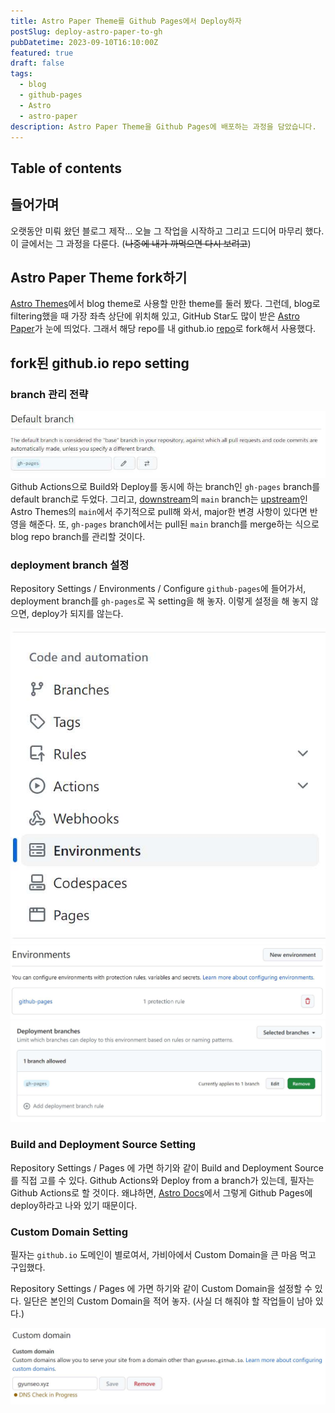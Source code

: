 ```yaml
---
title: Astro Paper Theme를 Github Pages에서 Deploy하자
postSlug: deploy-astro-paper-to-gh
pubDatetime: 2023-09-10T16:10:00Z
featured: true
draft: false
tags:
  - blog
  - github-pages
  - Astro
  - astro-paper
description: Astro Paper Theme을 Github Pages에 배포하는 과정을 담았습니다.
---
```


## Table of contents

## 들어가며

오랫동안 미뤄 왔던 블로그 제작... 오늘 그 작업을 시작하고 그리고 드디어 마무리 했다.
이 글에서는 그 과정을 다룬다. (~~나중에 내가 까먹으면 다시 보려고~~)

## Astro Paper Theme fork하기

[Astro Themes](https://astro.build/themes/?search=)에서 blog theme로 사용할 만한 theme를 둘러 봤다.
그런데, blog로 filtering했을 때 가장 좌측 상단에 위치해 있고, GitHub Star도 많이 받은 [Astro Paper](https://github.com/satnaing/astro-paper)가 눈에 띄었다.
그래서 해당 repo를 내 github.io [repo](https://github.com/gyunseo/gyunseo.github.io)로 fork해서 사용했다.

## fork된 github.io repo setting

### branch 관리 전략

![](/src/assets/image/deploy-astro-paper-to-gh-1694966803545.jpeg)
Github Actions으로 Build와 Deploy를 동시에 하는 branch인 `gh-pages` branch를 default branch로 두었다.
그리고, [downstream](https://github.com/gyunseo/gyunseo.github.io)의 `main` branch는 [upstream](https://github.com/satnaing/astro-paper)인 Astro Themes의 `main`에서 주기적으로 pull해 와서, major한 변경 사항이 있다면 반영을 해준다.
또, `gh-pages` branch에서는 pull된 `main` branch를 merge하는 식으로 blog repo branch를 관리할 것이다.

### deployment branch 설정

Repository Settings / Environments / Configure `github-pages`에 들어가서, deployment branch를 `gh-pages`로 꼭 setting을 해 놓자.
이렇게 설정을 해 놓지 않으면, deploy가 되지를 않는다.

![](/src/assets/image/deploy-astro-paper-to-gh-1695112039084.jpeg)
![](/src/assets/image/deploy-astro-paper-to-gh-1695112081236.jpeg)
![](/src/assets/image/deploy-astro-paper-to-gh-1695112096971.jpeg)

### Build and Deployment Source Setting

Repository Settings / Pages 에 가면 하기와 같이 Build and Deployment Source를 직접 고를 수 있다.
Github Actions와 Deploy from a branch가 있는데, 필자는 Github Actions로 할 것이다.
왜냐하면, [Astro Docs](https://docs.astro.build/ko/guides/deploy/github/)에서 그렇게 Github Pages에 deploy하라고 나와 있기 때문이다.

### Custom Domain Setting

필자는 `github.io` 도메인이 별로여서, 가비아에서 Custom Domain을 큰 마음 먹고 구입했다.

Repository Settings / Pages 에 가면 하기와 같이 Custom Domain을 설정할 수 있다.
일단은 본인의 Custom Domain을 적어 놓자. (사실 더 해줘야 할 작업들이 남아 있다.)

![](/src/assets/image/deploy-astro-paper-to-gh-1695112641845.jpeg)
